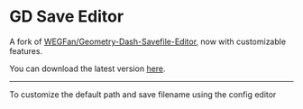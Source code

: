 # GD Save Editor
A fork of [WEGFan/Geometry-Dash-Savefile-Editor](https://github.com/WEGFan/Geometry-Dash-Savefile-Editor), now with customizable features.

You can download the latest version [here](https://github.com/Xytriza/gd-save-editor/releases/latest/download/gd-save-editor.exe).

---

To customize the default path and save filename using the config editor
